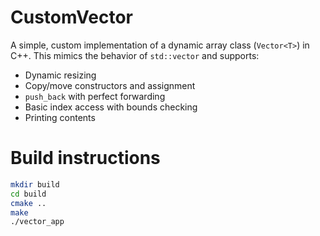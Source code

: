 # CustomVector

A simple, custom implementation of a dynamic array class (`Vector<T>`) in C++. This mimics the behavior of `std::vector` and supports:

- Dynamic resizing
- Copy/move constructors and assignment
- `push_back` with perfect forwarding
- Basic index access with bounds checking
- Printing contents

# Build instructions

```bash
mkdir build
cd build
cmake ..
make
./vector_app
